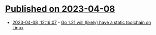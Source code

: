 # [Published on 2023-04-08](index.md)

* [2023-04-08, 12:16:07](https://lobste.rs/s/tnieit/go_1_21_will_likely_have_static_toolchain) - [Go 1.21 will (likely) have a static toolchain on Linux](https://utcc.utoronto.ca/~cks/space/blog/programming/Go121LinuxStaticToolchain)
